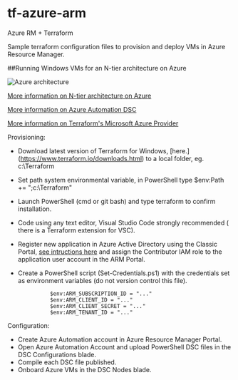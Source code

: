 # tf-azure-arm
Azure RM + Terraform

Sample terraform configuration files to provision and deploy  VMs in Azure Resource Manager.

##Running Windows VMs for an N-tier architecture on Azure

![Azure architecture](https://1.bp.blogspot.com/-vBoEHhSpjsA/WDcRKM1VylI/AAAAAAAACpE/HC9JTCvg1jIxiPLgYAgKOhjrgB-C_uWywCLcB/s640/Azure-Architecture.PNG)

[More information on N-tier architecture on Azure](https://docs.microsoft.com/en-us/azure/guidance/guidance-compute-n-tier-vm)

[More information on Azure Automation DSC](https://docs.microsoft.com/en-us/azure/automation/automation-dsc-getting-started)

[More information on Terraform's Microsoft Azure Provider](https://www.terraform.io/docs/providers/azurerm/index.html)

Provisioning:
* Download latest version of Terraform for Windows, [here.] (https://www.terraform.io/downloads.html) to a local folder, eg. c:\Terraform
* Set path system environmental variable, in PowerShell type $env:Path += ";c:\Terraform"
* Launch PowerShell (cmd or git bash) and type terraform to confirm installation.
* Code using any text editor, Visual Studio Code strongly recommended ( there is a Terraform extension for VSC).
* Register new application in Azure Active Directory using the Classic Portal, [see intructions here](https://www.terraform.io/docs/providers/azurerm/index.html) and assign the Contributor IAM role to the application user account in the ARM Portal.
* Create a PowerShell script (Set-Credentials.ps1) with the credentials set as environment variables (do not version control this file).  

                $env:ARM_SUBSCRIPTION_ID = "..."  
                $env:ARM_CLIENT_ID = "..."  
                $env:ARM_CLIENT_SECRET = "..."  
                $env:ARM_TENANT_ID = "..."  


Configuration:
 * Create Azure Automation account in Azure Resource Manager Portal.
 * Open Azure Automation Account and upload PowerShell DSC files in the DSC Configurations blade.
 * Compile each DSC file published.
 * Onboard Azure VMs in the DSC Nodes blade.
